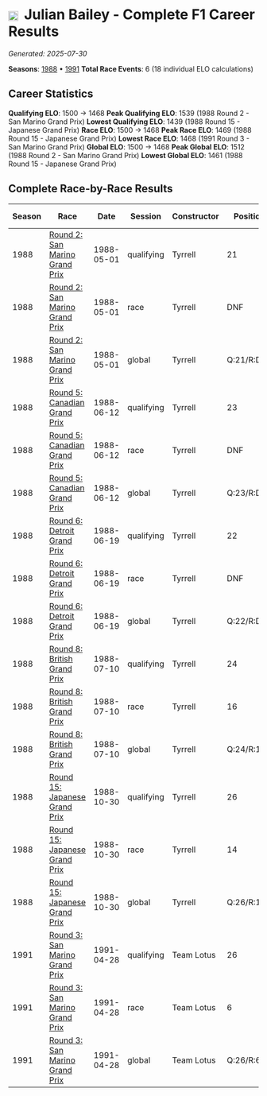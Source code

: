 # <img src="https://upload.wikimedia.org/wikipedia/commons/thumb/8/83/Flag_of_the_United_Kingdom_%283-5%29.svg/512px-Flag_of_the_United_Kingdom_%283-5%29.svg.png?20250726143817" alt="United Kingdom" width="20" height="auto" style="vertical-align: middle; margin-right: 5px;" onerror="this.outerHTML='🇬🇧'; this.style.marginRight='5px';"/> Julian Bailey - Complete F1 Career Results

*Generated: 2025-07-30*

**Seasons**: [1988](../results/1988-season-report.md) • [1991](../results/1991-season-report.md)
**Total Race Events**: 6 (18 individual ELO calculations)

## Career Statistics

**Qualifying ELO**: 1500 → 1468
**Peak Qualifying ELO**: 1539 (1988 Round 2 - San Marino Grand Prix)
**Lowest Qualifying ELO**: 1439 (1988 Round 15 - Japanese Grand Prix)
**Race ELO**: 1500 → 1468
**Peak Race ELO**: 1469 (1988 Round 15 - Japanese Grand Prix)
**Lowest Race ELO**: 1468 (1991 Round 3 - San Marino Grand Prix)
**Global ELO**: 1500 → 1468
**Peak Global ELO**: 1512 (1988 Round 2 - San Marino Grand Prix)
**Lowest Global ELO**: 1461 (1988 Round 15 - Japanese Grand Prix)

## Complete Race-by-Race Results

| Season | Race | Date | Session | Constructor | Position | Starting ELO | ELO Change | Final ELO | Teammate |
|--------|------|------|---------|-------------|----------|--------------|------------|-----------|----------|
| 1988 | [Round 2: San Marino Grand Prix](../results/1988-season-report.md#round-2-san-marino-grand-prix) | 1988-05-01 | qualifying | Tyrrell | 21 | 1500 | +39 | 1539 | <img src="https://upload.wikimedia.org/wikipedia/commons/thumb/8/83/Flag_of_the_United_Kingdom_%283-5%29.svg/512px-Flag_of_the_United_Kingdom_%283-5%29.svg.png?20250726143817" alt="United Kingdom" width="20" height="auto" style="vertical-align: middle; margin-right: 5px;" onerror="this.outerHTML='🇬🇧'; this.style.marginRight='5px';"/> Jonathan Palmer |
| 1988 | [Round 2: San Marino Grand Prix](../results/1988-season-report.md#round-2-san-marino-grand-prix) | 1988-05-01 | race | Tyrrell | DNF | 1500 | N/A | 1500 | <img src="https://upload.wikimedia.org/wikipedia/commons/thumb/8/83/Flag_of_the_United_Kingdom_%283-5%29.svg/512px-Flag_of_the_United_Kingdom_%283-5%29.svg.png?20250726143817" alt="United Kingdom" width="20" height="auto" style="vertical-align: middle; margin-right: 5px;" onerror="this.outerHTML='🇬🇧'; this.style.marginRight='5px';"/> Jonathan Palmer |
| 1988 | [Round 2: San Marino Grand Prix](../results/1988-season-report.md#round-2-san-marino-grand-prix) | 1988-05-01 | global | Tyrrell | Q:21/R:DNF | 1500 | +12 | 1512 | <img src="https://upload.wikimedia.org/wikipedia/commons/thumb/8/83/Flag_of_the_United_Kingdom_%283-5%29.svg/512px-Flag_of_the_United_Kingdom_%283-5%29.svg.png?20250726143817" alt="United Kingdom" width="20" height="auto" style="vertical-align: middle; margin-right: 5px;" onerror="this.outerHTML='🇬🇧'; this.style.marginRight='5px';"/> Jonathan Palmer |
| 1988 | [Round 5: Canadian Grand Prix](../results/1988-season-report.md#round-5-canadian-grand-prix) | 1988-06-12 | qualifying | Tyrrell | 23 | 1539 | -32 | 1506 | <img src="https://upload.wikimedia.org/wikipedia/commons/thumb/8/83/Flag_of_the_United_Kingdom_%283-5%29.svg/512px-Flag_of_the_United_Kingdom_%283-5%29.svg.png?20250726143817" alt="United Kingdom" width="20" height="auto" style="vertical-align: middle; margin-right: 5px;" onerror="this.outerHTML='🇬🇧'; this.style.marginRight='5px';"/> Jonathan Palmer |
| 1988 | [Round 5: Canadian Grand Prix](../results/1988-season-report.md#round-5-canadian-grand-prix) | 1988-06-12 | race | Tyrrell | DNF | 1500 | N/A | 1500 | <img src="https://upload.wikimedia.org/wikipedia/commons/thumb/8/83/Flag_of_the_United_Kingdom_%283-5%29.svg/512px-Flag_of_the_United_Kingdom_%283-5%29.svg.png?20250726143817" alt="United Kingdom" width="20" height="auto" style="vertical-align: middle; margin-right: 5px;" onerror="this.outerHTML='🇬🇧'; this.style.marginRight='5px';"/> Jonathan Palmer |
| 1988 | [Round 5: Canadian Grand Prix](../results/1988-season-report.md#round-5-canadian-grand-prix) | 1988-06-12 | global | Tyrrell | Q:23/R:DNF | 1512 | -10 | 1502 | <img src="https://upload.wikimedia.org/wikipedia/commons/thumb/8/83/Flag_of_the_United_Kingdom_%283-5%29.svg/512px-Flag_of_the_United_Kingdom_%283-5%29.svg.png?20250726143817" alt="United Kingdom" width="20" height="auto" style="vertical-align: middle; margin-right: 5px;" onerror="this.outerHTML='🇬🇧'; this.style.marginRight='5px';"/> Jonathan Palmer |
| 1988 | [Round 6: Detroit Grand Prix](../results/1988-season-report.md#round-6-detroit-grand-prix) | 1988-06-19 | qualifying | Tyrrell | 22 | 1506 | -26 | 1480 | <img src="https://upload.wikimedia.org/wikipedia/commons/thumb/8/83/Flag_of_the_United_Kingdom_%283-5%29.svg/512px-Flag_of_the_United_Kingdom_%283-5%29.svg.png?20250726143817" alt="United Kingdom" width="20" height="auto" style="vertical-align: middle; margin-right: 5px;" onerror="this.outerHTML='🇬🇧'; this.style.marginRight='5px';"/> Jonathan Palmer |
| 1988 | [Round 6: Detroit Grand Prix](../results/1988-season-report.md#round-6-detroit-grand-prix) | 1988-06-19 | race | Tyrrell | DNF | 1500 | N/A | 1500 | <img src="https://upload.wikimedia.org/wikipedia/commons/thumb/8/83/Flag_of_the_United_Kingdom_%283-5%29.svg/512px-Flag_of_the_United_Kingdom_%283-5%29.svg.png?20250726143817" alt="United Kingdom" width="20" height="auto" style="vertical-align: middle; margin-right: 5px;" onerror="this.outerHTML='🇬🇧'; this.style.marginRight='5px';"/> Jonathan Palmer |
| 1988 | [Round 6: Detroit Grand Prix](../results/1988-season-report.md#round-6-detroit-grand-prix) | 1988-06-19 | global | Tyrrell | Q:22/R:DNF | 1502 | -8 | 1494 | <img src="https://upload.wikimedia.org/wikipedia/commons/thumb/8/83/Flag_of_the_United_Kingdom_%283-5%29.svg/512px-Flag_of_the_United_Kingdom_%283-5%29.svg.png?20250726143817" alt="United Kingdom" width="20" height="auto" style="vertical-align: middle; margin-right: 5px;" onerror="this.outerHTML='🇬🇧'; this.style.marginRight='5px';"/> Jonathan Palmer |
| 1988 | [Round 8: British Grand Prix](../results/1988-season-report.md#round-8-british-grand-prix) | 1988-07-10 | qualifying | Tyrrell | 24 | 1480 | -22 | 1458 | <img src="https://upload.wikimedia.org/wikipedia/commons/thumb/8/83/Flag_of_the_United_Kingdom_%283-5%29.svg/512px-Flag_of_the_United_Kingdom_%283-5%29.svg.png?20250726143817" alt="United Kingdom" width="20" height="auto" style="vertical-align: middle; margin-right: 5px;" onerror="this.outerHTML='🇬🇧'; this.style.marginRight='5px';"/> Jonathan Palmer |
| 1988 | [Round 8: British Grand Prix](../results/1988-season-report.md#round-8-british-grand-prix) | 1988-07-10 | race | Tyrrell | 16 | 1500 | N/A | 1500 | <img src="https://upload.wikimedia.org/wikipedia/commons/thumb/8/83/Flag_of_the_United_Kingdom_%283-5%29.svg/512px-Flag_of_the_United_Kingdom_%283-5%29.svg.png?20250726143817" alt="United Kingdom" width="20" height="auto" style="vertical-align: middle; margin-right: 5px;" onerror="this.outerHTML='🇬🇧'; this.style.marginRight='5px';"/> Jonathan Palmer |
| 1988 | [Round 8: British Grand Prix](../results/1988-season-report.md#round-8-british-grand-prix) | 1988-07-10 | global | Tyrrell | Q:24/R:16 | 1494 | -7 | 1488 | <img src="https://upload.wikimedia.org/wikipedia/commons/thumb/8/83/Flag_of_the_United_Kingdom_%283-5%29.svg/512px-Flag_of_the_United_Kingdom_%283-5%29.svg.png?20250726143817" alt="United Kingdom" width="20" height="auto" style="vertical-align: middle; margin-right: 5px;" onerror="this.outerHTML='🇬🇧'; this.style.marginRight='5px';"/> Jonathan Palmer |
| 1988 | [Round 15: Japanese Grand Prix](../results/1988-season-report.md#round-15-japanese-grand-prix) | 1988-10-30 | qualifying | Tyrrell | 26 | 1458 | -18 | 1439 | <img src="https://upload.wikimedia.org/wikipedia/commons/thumb/8/83/Flag_of_the_United_Kingdom_%283-5%29.svg/512px-Flag_of_the_United_Kingdom_%283-5%29.svg.png?20250726143817" alt="United Kingdom" width="20" height="auto" style="vertical-align: middle; margin-right: 5px;" onerror="this.outerHTML='🇬🇧'; this.style.marginRight='5px';"/> Jonathan Palmer |
| 1988 | [Round 15: Japanese Grand Prix](../results/1988-season-report.md#round-15-japanese-grand-prix) | 1988-10-30 | race | Tyrrell | 14 | 1500 | -31 | 1469 | <img src="https://upload.wikimedia.org/wikipedia/commons/thumb/8/83/Flag_of_the_United_Kingdom_%283-5%29.svg/512px-Flag_of_the_United_Kingdom_%283-5%29.svg.png?20250726143817" alt="United Kingdom" width="20" height="auto" style="vertical-align: middle; margin-right: 5px;" onerror="this.outerHTML='🇬🇧'; this.style.marginRight='5px';"/> Jonathan Palmer |
| 1988 | [Round 15: Japanese Grand Prix](../results/1988-season-report.md#round-15-japanese-grand-prix) | 1988-10-30 | global | Tyrrell | Q:26/R:14 | 1488 | -27 | 1461 | <img src="https://upload.wikimedia.org/wikipedia/commons/thumb/8/83/Flag_of_the_United_Kingdom_%283-5%29.svg/512px-Flag_of_the_United_Kingdom_%283-5%29.svg.png?20250726143817" alt="United Kingdom" width="20" height="auto" style="vertical-align: middle; margin-right: 5px;" onerror="this.outerHTML='🇬🇧'; this.style.marginRight='5px';"/> Jonathan Palmer |
| 1991 | [Round 3: San Marino Grand Prix](../results/1991-season-report.md#round-3-san-marino-grand-prix) | 1991-04-28 | qualifying | Team Lotus | 26 | 1500 | -32 | 1468 | <img src="https://upload.wikimedia.org/wikipedia/commons/b/bc/Flag_of_Finland.svg" alt="Finland" width="20" height="auto" style="vertical-align: middle; margin-right: 5px;" onerror="this.outerHTML='🇫🇮'; this.style.marginRight='5px';"/> Mika Häkkinen |
| 1991 | [Round 3: San Marino Grand Prix](../results/1991-season-report.md#round-3-san-marino-grand-prix) | 1991-04-28 | race | Team Lotus | 6 | 1500 | -32 | 1468 | <img src="https://upload.wikimedia.org/wikipedia/commons/b/bc/Flag_of_Finland.svg" alt="Finland" width="20" height="auto" style="vertical-align: middle; margin-right: 5px;" onerror="this.outerHTML='🇫🇮'; this.style.marginRight='5px';"/> Mika Häkkinen |
| 1991 | [Round 3: San Marino Grand Prix](../results/1991-season-report.md#round-3-san-marino-grand-prix) | 1991-04-28 | global | Team Lotus | Q:26/R:6 | 1500 | -32 | 1468 | <img src="https://upload.wikimedia.org/wikipedia/commons/b/bc/Flag_of_Finland.svg" alt="Finland" width="20" height="auto" style="vertical-align: middle; margin-right: 5px;" onerror="this.outerHTML='🇫🇮'; this.style.marginRight='5px';"/> Mika Häkkinen |
